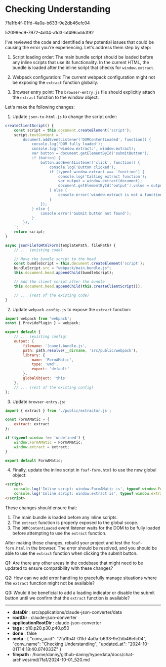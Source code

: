 # Checking Understanding

7fa1fb4f-01fd-4a0a-b633-9e2db46efc04

52099ec9-7972-4d04-a1d3-bf496adddf92

 I've reviewed the code and identified a few potential issues that could be causing the error you're experiencing. Let's address them step by step:

1. Script loading order:
The main bundle script should be loaded before any inline scripts that use its functionality. In the current HTML, the bundle is loaded after the inline script that checks for `window.extract`.

2. Webpack configuration:
The current webpack configuration might not be exposing the `extract` function globally.

3. Browser entry point:
The `browser-entry.js` file should explicitly attach the `extract` function to the window object.

Let's make the following changes:

1. Update `json-to-html.js` to change the script order:

```javascript
createClientScript() {
    const script = this.document.createElement('script');
    script.textContent = `
        document.addEventListener('DOMContentLoaded', function() {
            console.log('DOM fully loaded');
            console.log('window.extract:', window.extract);
            var button = document.getElementById('submitButton');
            if (button) {
                button.addEventListener('click', function() {
                    console.log('Button clicked');
                    if (typeof window.extract === 'function') {
                        console.log('Calling extract function');
                        var output = window.extract(document);
                        document.getElementById('output').value = output;
                    } else {
                        console.error('window.extract is not a function. window.extract:', window.extract);
                    }
                });
            } else {
                console.error('Submit button not found');
            }
        });
    `;
    return script;
}

async jsonFileToHtmlForm(templatePath, filePath) {
    // ... (existing code)

    // Move the bundle script to the head
    const bundleScript = this.document.createElement('script');
    bundleScript.src = "webpack/main.bundle.js";
    this.document.head.appendChild(bundleScript);

    // Add the client script after the bundle
    this.document.head.appendChild(this.createClientScript());

    // ... (rest of the existing code)
}
```

2. Update `webpack.config.js` to expose the `extract` function:

```javascript
import webpack from 'webpack';
const { ProvidePlugin } = webpack;

export default {
    // ... (existing config)
    output: {
        filename: '[name].bundle.js',
        path: path.resolve(__dirname, 'src/public/webpack'),
        library: {
            name: 'FormAMatic',
            type: 'umd',
            export: 'default'
        },
        globalObject: 'this'
    },
    // ... (rest of the existing config)
};
```

3. Update `browser-entry.js`:

```javascript
import { extract } from './public/extractor.js';

const FormAMatic = {
    extract: extract
};

if (typeof window !== 'undefined') {
    window.FormAMatic = FormAMatic;
    window.extract = extract;
}

export default FormAMatic;
```

4. Finally, update the inline script in `foaf-form.html` to use the new global object:

```html
<script>
    console.log('Inline script: window.FormAMatic is', typeof window.FormAMatic);
    console.log('Inline script: window.extract is', typeof window.extract);
</script>
```

These changes should ensure that:
1. The main bundle is loaded before any inline scripts.
2. The `extract` function is properly exposed to the global scope.
3. The `DOMContentLoaded` event listener waits for the DOM to be fully loaded before attempting to use the `extract` function.

After making these changes, rebuild your project and test the `foaf-form.html` in the browser. The error should be resolved, and you should be able to use the `extract` function when clicking the submit button.

Q1: Are there any other areas in the codebase that might need to be updated to ensure compatibility with these changes?

Q2: How can we add error handling to gracefully manage situations where the `extract` function might not be available?

Q3: Would it be beneficial to add a loading indicator or disable the submit button until we confirm that the `extract` function is available?

---

* **dataDir** : src/applications/claude-json-converter/data
* **rootDir** : claude-json-converter
* **applicationRootDir** : claude-json-converter
* **tags** : p10.p20.p30.p40.p50
* **done** : false
* **meta** : {
  "conv_uuid": "7fa1fb4f-01fd-4a0a-b633-9e2db46efc04",
  "conv_name": "Checking Understanding",
  "updated_at": "2024-10-01T14:18:40.074033Z"
}
* **filepath** : /home/danny/github-danny/hyperdata/docs/chat-archives/md/7fa1/2024-10-01_520.md